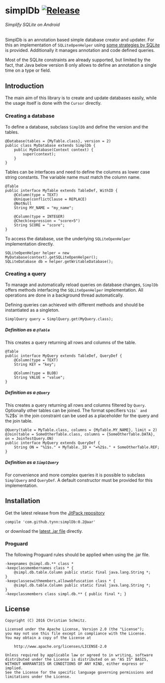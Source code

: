 # simplDb [![Release][1]][2]
###### Simplify SQLite on Android

SimplDb is an annotation based simple database creator and updater. For this an
implementation of `SQLiteOpenHelper` using [some strategies by SQLite][1] is
provided. Additionally it manages annotation and code defined queries.

Most of the SQLite constraints are already supported, but limited by the fact, that Java below
version 8 only allows to define an annotation a single time on a type or field.


## Introduction

The main aim of this library is to create and update databases easily, while the
usage itself is done with the `Cursor` directly.

### Creating a database

To define a database, subclass `SimplDb` and define the version and the tables.

    @Database(tables = {MyTable.class}, version = 2)
    public class MyDatabase extends SimplDb {
        public MyDatabase(Context context) {
            super(context);
        }
    }

Tables can be interfaces and need to define the columns as lower case string
constants. The variable name must match the column name.

    @Table
    public interface MyTable extends TableDef, WithID {
        @Column(type = TEXT)
        @Unique(conflictClause = REPLACE)
        @NotNull
        String MY_NAME = "my_name";

        @Column(type = INTEGER)
        @Check(expression = "score>5")
        String SCORE = "score";
    }

To access the database, use the underlying `SQLiteOpenHelper` implementation directly.

    SQLiteOpenHelper helper = new MyDatabase(context).getSQLiteOpenHelper();
    SQLiteDatabase db = helper.getWritableDatabase();


### Creating a query

To manage and automatically reload queries on database changes, `SimplDb` offers methods interfacing
the `SQLiteOpenHelper` implementation. All operations are done in a background thread automatically.

Defining queries can achieved with different methods and should be instantiated as a singleton.

    SimplQuery query = SimplQuery.get(MyQuery.class);

##### Definition as a `@Table`

This creates a query returning all rows and columns of the table.

    @Table
    public interface MyQuery extends TableDef, QueryDef {
        @Column(type = TEXT)
        String KEY = "key";

        @Column(type = BLOB)
        String VALUE = "value";
    }

##### Definition as a `@Query`

This creates a query returning all rows and columns filtered by `Query`. Optionally other tables
can be joined. The format specifiers ``%1$s` and ``%2$s` in the join constraint can be used as a
placeholder for the query and the join table.

    @Query(table = MyTable.class, columns = {MyTable.MY_NAME}, limit = 2)
    @Join(table = SomeOtherTable.class, columns = {SomeOtherTable.DATA}, on = JoinTestQuery.ON)
    public interface MyQuery extends QueryDef {
        String ON = "%1$s." + MyTable._ID + "=%2$s." + SomeOtherTable.REF;
    }

##### Definition as a `SimplQuery`

For convenience and more complex queries it is possible to subclass `SimplQuery` and `QueryDef`.
A default constructor must be provided for this implementation.


## Installation

Get the latest release from the [JitPack repository][2]

    compile 'com.github.tynn:simplDb:0.2@aar'

or download the [latest .jar file][4] directly.

### Proguard

The following Proguard rules should be applied when using the .jar file.

    -keepnames @simpl.db.** class *
    -keepclassmembernames class * {
        @simpl.db.table.Column public static final java.lang.String *;
    }
    -keepclasseswithmembers,allowobfuscation class * {
        @simpl.db.table.Column public static final java.lang.String *;
    }
    -keepclassmembers class simpl.db.** { public final *; }


## License

    Copyright (C) 2016 Christian Schmitz.

    Licensed under the Apache License, Version 2.0 (the "License");
    you may not use this file except in compliance with the License.
    You may obtain a copy of the License at
   
        http://www.apache.org/licenses/LICENSE-2.0

    Unless required by applicable law or agreed to in writing, software
    distributed under the License is distributed on an "AS IS" BASIS,
    WITHOUT WARRANTIES OR CONDITIONS OF ANY KIND, either express or implied.
    See the License for the specific language governing permissions and
    limitations under the License.


 [1]: https://jitpack.io/v/tynn/simplDb.svg
 [2]: https://jitpack.io/#tynn/simplDb
 [3]: https://www.sqlite.org/lang_altertable.html#otheralter
 [4]: https://jitpack.io/com/github/tynn/simplDb/0.2/simplDb-0.2.jar
